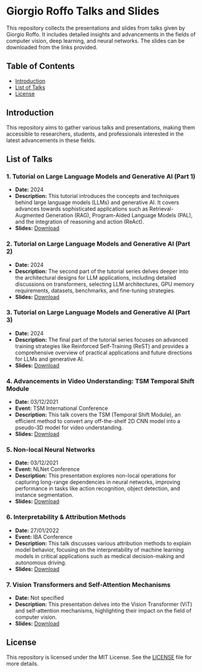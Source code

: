 # Giorgio Roffo Talks and Slides

This repository collects the presentations and slides from talks given by Giorgio Roffo. It includes detailed insights and advancements in the fields of computer vision, deep learning, and neural networks. The slides can be downloaded from the links provided.

## Table of Contents
- [Introduction](#introduction)
- [List of Talks](#list-of-talks)
- [License](#license)

## Introduction

This repository aims to gather various talks and presentations, making them accessible to researchers, students, and professionals interested in the latest advancements in these fields.

## List of Talks

### 1. Tutorial on Large Language Models and Generative AI (Part 1)
- **Date:** 2024
- **Description:** This tutorial introduces the concepts and techniques behind large language models (LLMs) and generative AI. It covers advances towards sophisticated applications such as Retrieval-Augmented Generation (RAG), Program-Aided Language Models (PAL), and the integration of reasoning and action (ReAct).
- **Slides:** [Download](1_gr_tutorial_LLMs_generative_AI_2024_part1.pdf)

### 2. Tutorial on Large Language Models and Generative AI (Part 2)
- **Date:** 2024
- **Description:** The second part of the tutorial series delves deeper into the architectural designs for LLM applications, including detailed discussions on transformers, selecting LLM architectures, GPU memory requirements, datasets, benchmarks, and fine-tuning strategies.
- **Slides:** [Download](2_gr_tutorial_LLMs_generative_AI_2024_part2.pdf)

### 3. Tutorial on Large Language Models and Generative AI (Part 3)
- **Date:** 2024
- **Description:** The final part of the tutorial series focuses on advanced training strategies like Reinforced Self-Training (ReST) and provides a comprehensive overview of practical applications and future directions for LLMs and generative AI.
- **Slides:** [Download](3_gr_tutorial_LLMs_generative_AI_2024_part3.pdf)


### 4. Advancements in Video Understanding: TSM Temporal Shift Module
- **Date:** 03/12/2021
- **Event:** TSM International Conference
- **Description:** This talk covers the TSM (Temporal Shift Module), an efficient method to convert any off-the-shelf 2D CNN model into a pseudo-3D model for video understanding.
- **Slides:** [Download](Talks_G_Roffo_TSM_03_12_21.pdf)

### 5. Non-local Neural Networks
- **Date:** 03/12/2021
- **Event:** NLNet Conference
- **Description:** This presentation explores non-local operations for capturing long-range dependencies in neural networks, improving performance in tasks like action recognition, object detection, and instance segmentation.
- **Slides:** [Download](Talks_G_Roffo_NLnet_03_12_21.pdf)

### 6. Interpretability & Attribution Methods
- **Date:** 27/01/2022
- **Event:** IBA Conference
- **Description:** This talk discusses various attribution methods to explain model behavior, focusing on the interpretability of machine learning models in critical applications such as medical decision-making and autonomous driving.
- **Slides:** [Download](Talks_G_Roffo_IBA_27-01-22.pdf)

### 7. Vision Transformers and Self-Attention Mechanisms
- **Date:** Not specified
- **Description:** This presentation delves into the Vision Transformer (ViT) and self-attention mechanisms, highlighting their impact on the field of computer vision.
- **Slides:** [Download](slides_ViT_self_attention_vision_transformer.pdf)


## License

This repository is licensed under the MIT License. See the [LICENSE](LICENSE) file for more details.
